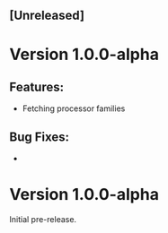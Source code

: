 ## [Unreleased]

# Version 1.0.0-alpha
## Features:
- Fetching processor families

## Bug Fixes:
- 

# Version 1.0.0-alpha
Initial pre-release.